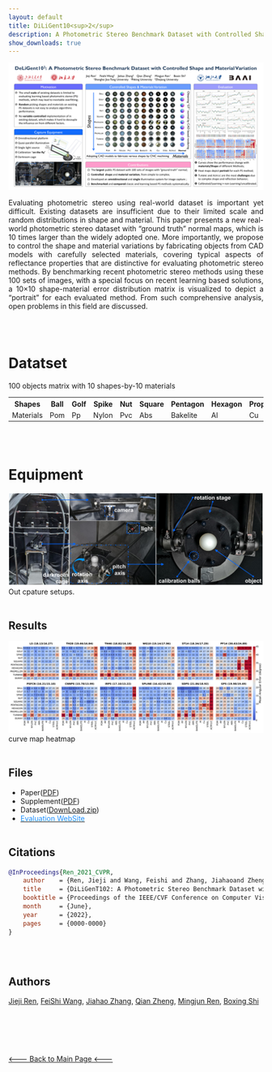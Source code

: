 ```yaml
---
layout: default
title: DiLiGent10<sup>2</sup>
description: A Photometric Stereo Benchmark Dataset with Controlled Shape and Material Variation
show_downloads: true
---
```


![diligent102](./imgs/poster.png)
<p style="text-align:justify">Evaluating photometric stereo using real-world dataset is important yet difficult. Existing datasets are insufficient due to their limited scale and random distributions in shape and material. This paper presents a new real-world photometric stereo dataset with “ground truth” normal maps, which is 10 times larger than the widely adopted one. More importantly, we propose to control the shape and material variations by fabricating objects from CAD models with carefully selected materials, covering typical aspects of reflectance properties that are distinctive for evaluating photometric stereo methods. By benchmarking recent photometric stereo methods using these 100 sets of images, with a special focus on recent learning based solutions, a 10×10 shape-material error distribution matrix is visualized to depict a “portrait” for each evaluated method. From such comprehensive analysis, open problems in this field are discussed. </p>
<br><br>



# Datatset
100 objects matrix with 10 shapes-by-10 materials<br>
<table>
  <tr>
    <th>Shapes</th>
    <th>Ball</th>
    <th>Golf</th>
    <th>Spike</th>
    <th>Nut</th>
    <th>Square</th>
    <th>Pentagon</th>
    <th>Hexagon</th>
    <th>Propeller</th>
    <th>Turbine</th>
    <th>Bunny</th>
  </tr>
  <tr>
    <td>Materials</td>
      <td>Pom</td>
      <td>Pp</td>
      <td>Nylon</td>
      <td>Pvc</td>
      <td>Abs</td>
      <td>Bakelite</td>
      <td>Al</td>
      <td>Cu</td>
      <td>Steel</td>
      <td>Acylic</td>
  </tr>
</table>
<br><br>


# Equipment
![cage](./imgs/equipmentAll.png)
Out cpature setups.
<br><br>


## Results
![heatmap](./imgs/heatmap.png)
curve map
heatmap
<br><br>




## Files
- Paper([PDF](./imgs/pdfs/00793.pdf))
- Supplement([PDF](./imgs/pdfs/00793-supp.pdf))
- Dataset([DownLoad.zip](1.2.3.4/dataset/xxx.zip))
- [<font color="dodgerblue">Evaluation WebSite</font>](http://120.27.211.155:8501)
<br/><br/>


## Citations
```bib
@InProceedings{Ren_2021_CVPR,
    author    = {Ren, Jieji and Wang, Feishi and Zhang, Jiahaoand Zheng, Qian and Ren Mingjun and Shi, Boxin},
    title     = {DiLiGenT102: A Photometric Stereo Benchmark Dataset with Controlled Shape and Material Variation},
    booktitle = {Proceedings of the IEEE/CVF Conference on Computer Vision and Pattern Recognition (CVPR)},
    month     = {June},
    year      = {2022},
    pages     = {0000-0000}
}

```
<br><br>



## Authors
[Jieji Ren](), [FeiShi Wang](), [Jiahao Zhang](), [Qian Zheng](), [Mingjun Ren](), [Boxing Shi]()





<br><br>
---
[<--- Back to Main Page <--- ](./)



